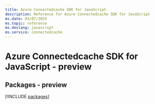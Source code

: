 ```yaml
---
title: Azure Connectedcache SDK for JavaScript
description: Reference for Azure Connectedcache SDK for JavaScript
ms.date: 03/07/2025
ms.topic: reference
ms.devlang: javascript
ms.service: connectedcache
---
```

# Azure Connectedcache SDK for JavaScript - preview
## Packages - preview
[!INCLUDE [packages](connectedcache-index.md)]
